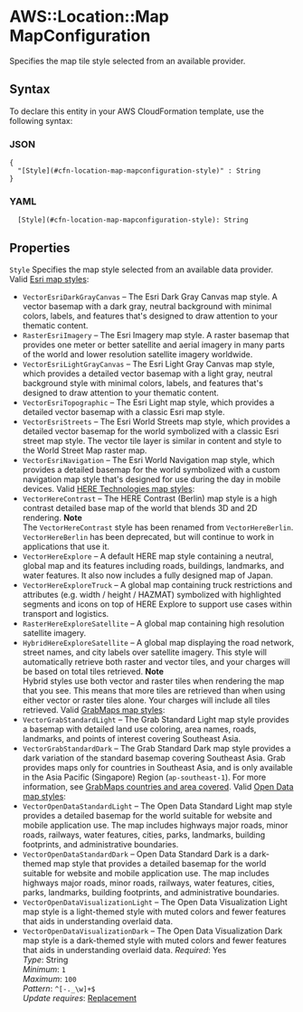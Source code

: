# AWS::Location::Map MapConfiguration<a name="aws-properties-location-map-mapconfiguration"></a>

Specifies the map tile style selected from an available provider\.

## Syntax<a name="aws-properties-location-map-mapconfiguration-syntax"></a>

To declare this entity in your AWS CloudFormation template, use the following syntax:

### JSON<a name="aws-properties-location-map-mapconfiguration-syntax.json"></a>

```
{
  "[Style](#cfn-location-map-mapconfiguration-style)" : String
}
```

### YAML<a name="aws-properties-location-map-mapconfiguration-syntax.yaml"></a>

```
  [Style](#cfn-location-map-mapconfiguration-style): String
```

## Properties<a name="aws-properties-location-map-mapconfiguration-properties"></a>

`Style` <a name="cfn-location-map-mapconfiguration-style"></a>
Specifies the map style selected from an available data provider\.  
Valid [Esri map styles](https://docs.aws.amazon.com/location/latest/developerguide/esri.html):

- `VectorEsriDarkGrayCanvas` – The Esri Dark Gray Canvas map style\. A vector basemap with a dark gray, neutral background with minimal colors, labels, and features that's designed to draw attention to your thematic content\.
- `RasterEsriImagery` – The Esri Imagery map style\. A raster basemap that provides one meter or better satellite and aerial imagery in many parts of the world and lower resolution satellite imagery worldwide\.
- `VectorEsriLightGrayCanvas` – The Esri Light Gray Canvas map style, which provides a detailed vector basemap with a light gray, neutral background style with minimal colors, labels, and features that's designed to draw attention to your thematic content\.
- `VectorEsriTopographic` – The Esri Light map style, which provides a detailed vector basemap with a classic Esri map style\.
- `VectorEsriStreets` – The Esri World Streets map style, which provides a detailed vector basemap for the world symbolized with a classic Esri street map style\. The vector tile layer is similar in content and style to the World Street Map raster map\.
- `VectorEsriNavigation` – The Esri World Navigation map style, which provides a detailed basemap for the world symbolized with a custom navigation map style that's designed for use during the day in mobile devices\.
  Valid [HERE Technologies map styles](https://docs.aws.amazon.com/location/latest/developerguide/HERE.html):
- `VectorHereContrast` – The HERE Contrast \(Berlin\) map style is a high contrast detailed base map of the world that blends 3D and 2D rendering\.
  **Note**  
  The `VectorHereContrast` style has been renamed from `VectorHereBerlin`\. `VectorHereBerlin` has been deprecated, but will continue to work in applications that use it\.
- `VectorHereExplore` – A default HERE map style containing a neutral, global map and its features including roads, buildings, landmarks, and water features\. It also now includes a fully designed map of Japan\.
- `VectorHereExploreTruck` – A global map containing truck restrictions and attributes \(e\.g\. width / height / HAZMAT\) symbolized with highlighted segments and icons on top of HERE Explore to support use cases within transport and logistics\.
- `RasterHereExploreSatellite` – A global map containing high resolution satellite imagery\.
- `HybridHereExploreSatellite` – A global map displaying the road network, street names, and city labels over satellite imagery\. This style will automatically retrieve both raster and vector tiles, and your charges will be based on total tiles retrieved\.
  **Note**  
  Hybrid styles use both vector and raster tiles when rendering the map that you see\. This means that more tiles are retrieved than when using either vector or raster tiles alone\. Your charges will include all tiles retrieved\.
  Valid [GrabMaps map styles](https://docs.aws.amazon.com/location/latest/developerguide/grab.html):
- `VectorGrabStandardLight` – The Grab Standard Light map style provides a basemap with detailed land use coloring, area names, roads, landmarks, and points of interest covering Southeast Asia\.
- `VectorGrabStandardDark` – The Grab Standard Dark map style provides a dark variation of the standard basemap covering Southeast Asia\.
  Grab provides maps only for countries in Southeast Asia, and is only available in the Asia Pacific \(Singapore\) Region \(`ap-southeast-1`\)\. For more information, see [GrabMaps countries and area covered](https://docs.aws.amazon.com/location/latest/developerguide/grab.html#grab-coverage-area)\.
  Valid [Open Data map styles](https://docs.aws.amazon.com/location/latest/developerguide/open-data.html):
- `VectorOpenDataStandardLight` – The Open Data Standard Light map style provides a detailed basemap for the world suitable for website and mobile application use\. The map includes highways major roads, minor roads, railways, water features, cities, parks, landmarks, building footprints, and administrative boundaries\.
- `VectorOpenDataStandardDark` – Open Data Standard Dark is a dark\-themed map style that provides a detailed basemap for the world suitable for website and mobile application use\. The map includes highways major roads, minor roads, railways, water features, cities, parks, landmarks, building footprints, and administrative boundaries\.
- `VectorOpenDataVisualizationLight` – The Open Data Visualization Light map style is a light\-themed style with muted colors and fewer features that aids in understanding overlaid data\.
- `VectorOpenDataVisualizationDark` – The Open Data Visualization Dark map style is a dark\-themed style with muted colors and fewer features that aids in understanding overlaid data\.
  _Required_: Yes  
  _Type_: String  
  _Minimum_: `1`  
  _Maximum_: `100`  
  _Pattern_: `^[-._\w]+$`  
  _Update requires_: [Replacement](https://docs.aws.amazon.com/AWSCloudFormation/latest/UserGuide/using-cfn-updating-stacks-update-behaviors.html#update-replacement)
